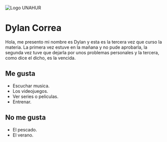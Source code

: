 ![Logo UNAHUR](./assets/UNAHUR.png)


# Dylan Correa

Hola, me presento mi nombre es Dylan y esta es la tercera vez que curso la materia. La primera vez estuve en la mañana y no pude aprobarla, la segunda vez tuve que dejarla por unos problemas personales y la tercera, como dice el dicho, es la vencida. 

## Me gusta
* Escuchar musica.
* Los videojuegos.
* Ver series o peliculas.
* Entrenar.

## No me gusta
-  El pescado.
-  El verano.
